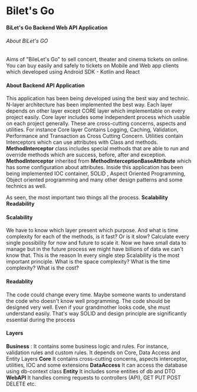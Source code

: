 # Bilet's Go
#### BiLet's Go Backend Web API Application
###### About BiLet's GO
Aims of "BileLet's Go" to sell concert, theater and cinema tickets on online. You can buy easily and safely to tickets on Mobile and Web app clients which developed using Android SDK - Kotlin and React

#### About Backend API Application
This application has been being developed using the best way and technic. N-layer architecture has been implemented the best way. Each layer depends on other layer except CORE layer which implementable on every project easily. Core layer includes some independent process which usable on each project generally. These are cross-cutting concerns, aspects and utilities. For instance Core layer Contains Logging, Caching, Validation, Performance and Transaction as Cross Cutting Concern. Utilities contain Interceptors which can use attributes with Class and methods. **MethodInterceptor** class includes special methods that are able to run and override methods which are success, before, after and exception. **MethodInterceptor** inherited from **MethodInterceptionBaseAttribute** which has some configuration about attributes. Inside this application has been being implemented IOC container, SOLID , Aspect Oriented Programming, Object oriented programming and many other design patterns and some technics as well.

As seen, the most important two things all the process. 
**Scalability**
**Readability**

#### Scalability
We have to know which layer present which purpose. And what is time complexity for each of the methods, is it fast? Or is it slow? Calculate every single possibility for now and future to scale it. Now we have small data to manage but in the future process we might have billions of data we can't know that. This is the reason In every single step Scalability is the most important principle. What is the space complexity? What is the time complexity? What is the cost?

#### Readablity
The code could change every time. Maybe someone wants to understand the code who doesn't know well programming. The code should be designed very well. Even if your grandmother looks code, she  must understand easily. That's way SOLID and design principle are significantly essential during the process

#### Layers
**Business** : It contains some business logic and rules. For instance, validation rules and custom rules. It depends on Core, Data Access and Entity Layers
**Core** It contains cross-cutting concerns, aspects interceptor, utilities, IOC and some extensions
**DataAccess** It can access the database using db-context class
**Entity** It includes some entities of db and DTO
**WebAPI** It handles coming requests to controllers (API), GET PUT POST DELETE etc.
